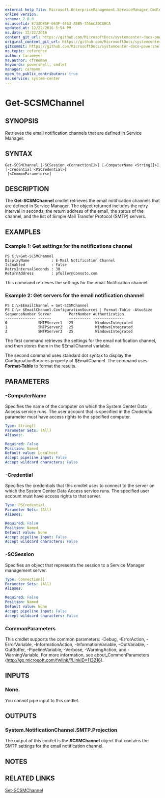 ```yaml
---
external help file: Microsoft.EnterpriseManagement.ServiceManager.Cmdlets.dll-Help.xml
online version: 
schema: 2.0.0
ms.assetid: E738D85F-063F-4453-A5B5-7A6AC30CABCA
updated_at: 12/22/2016 5:54 PM
ms.date: 12/22/2016
content_git_url: https://github.com/MicrosoftDocs/systemcenter-docs-powershell/blob/master/systemcenter-cmdlets/SystemCenter2016/ServiceManager/vlatest/Get-SCSMChannel.md
original_content_git_url: https://github.com/MicrosoftDocs/systemcenter-docs-powershell/blob/master/systemcenter-cmdlets/SystemCenter2016/ServiceManager/vlatest/Get-SCSMChannel.md
gitcommit: https://github.com/MicrosoftDocs/systemcenter-docs-powershell/blob/17c3a51bd892aad46c731d9f381f0704b4815004/systemcenter-cmdlets/SystemCenter2016/ServiceManager/vlatest/Get-SCSMChannel.md
ms.topic: reference
author: tarameyer
ms.author: cfreeman
keywords: powershell, cmdlet
manager: carmonm
open_to_public_contributors: true
ms.service: system-center
---
```


# Get-SCSMChannel

## SYNOPSIS
Retrieves the email notification channels that are defined in Service Manager.

## SYNTAX

```
Get-SCSMChannel [-SCSession <Connection[]>] [-ComputerName <String[]>] [-Credential <PSCredential>]
 [<CommonParameters>]
```

## DESCRIPTION
The **Get-SCSMChannel** cmdlet retrieves the email notification channels that are defined in Service Manager.
The object returned includes the retry interval in seconds, the return address of the email, the status of the channel, and the list of Simple Mail Transfer Protocol (SMTP) servers.

## EXAMPLES

### Example 1: Get settings for the notifications channel
```
PS C:\>Get-SCSMChannel
DisplayName          : E-Mail Notification Channel
IsEnabled            : False
RetryIntervalSeconds : 30
ReturnAddress        : pfuller@Consoto.com
```

This command retrieves the settings for the email Notification channel.

### Example 2: Get servers for the email notification channel
```
PS C:\>$EmailChannel = Get-SCSMChannel
PS C:\> $EmailChannel.ConfigurationSources | Format-Table -AtuoSize
SequenceNumber Server        PortNumber Authentication
-------------- ------        ---------- --------------
0              SMTPServer1   25          WindowsIntegrated
1              SMTPServer2   25          WindowsIntegrated
2              SMTPServer3   25          WindowsIntegrated
```

The first command retrieves the settings for the email notification channel, and then stores them in the $EmailChannel variable.

The second command uses standard dot syntax to display the ConfigruationSources property of $EmailChannel.
The command uses **Format-Table** to format the results.

## PARAMETERS

### -ComputerName
Specifies the name of the computer on which the System Center Data Access service runs.
The user account that is specified in the *Credential* parameter must have access rights to the specified computer.

```yaml
Type: String[]
Parameter Sets: (All)
Aliases: 

Required: False
Position: Named
Default value: Localhost
Accept pipeline input: False
Accept wildcard characters: False
```

### -Credential
Specifies the credentials that this cmdlet uses to connect to the server on which the System Center Data Access service runs.
The specified user account must have access rights to that server.

```yaml
Type: PSCredential
Parameter Sets: (All)
Aliases: 

Required: False
Position: Named
Default value: None
Accept pipeline input: False
Accept wildcard characters: False
```

### -SCSession
Specifies an object that represents the session to a Service Manager management server.

```yaml
Type: Connection[]
Parameter Sets: (All)
Aliases: 

Required: False
Position: Named
Default value: None
Accept pipeline input: False
Accept wildcard characters: False
```

### CommonParameters
This cmdlet supports the common parameters: -Debug, -ErrorAction, -ErrorVariable, -InformationAction, -InformationVariable, -OutVariable, -OutBuffer, -PipelineVariable, -Verbose, -WarningAction, and -WarningVariable. For more information, see about_CommonParameters (http://go.microsoft.com/fwlink/?LinkID=113216).

## INPUTS

### None.
You cannot pipe input to this cmdlet.

## OUTPUTS

### System.NotificationChannel.SMTP.Projection
The output of this cmdlet is the **SCSMChannel** object that contains the SMTP settings for the email notification channel.

## NOTES

## RELATED LINKS

[Set-SCSMChannel](xref:SystemCenter2016/ServiceManager/vlatest/Set-SCSMChannel.md)

